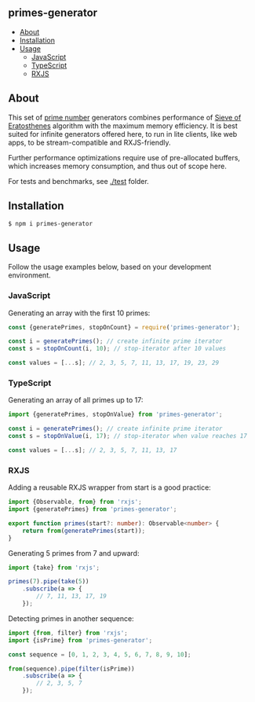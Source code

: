 primes-generator
----------------

* [About](#about)
* [Installation](#installation)
* [Usage](#usage)
    * [JavaScript](#javascript)
    * [TypeScript](#typescript)
    * [RXJS](#rxjs)

## About

This set of [prime number] generators combines performance of [Sieve of Eratosthenes] algorithm
with the maximum memory efficiency. It is best suited for infinite generators offered here,
to run in lite clients, like web apps, to be stream-compatible and RXJS-friendly.

Further performance optimizations require use of pre-allocated buffers, which increases
memory consumption, and thus out of scope here.

For tests and benchmarks, see [./test](./test) folder.

## Installation

```
$ npm i primes-generator
```

## Usage

Follow the usage examples below, based on your development environment.

### JavaScript

Generating an array with the first 10 primes:

```js
const {generatePrimes, stopOnCount} = require('primes-generator');

const i = generatePrimes(); // create infinite prime iterator 
const s = stopOnCount(i, 10); // stop-iterator after 10 values

const values = [...s]; // 2, 3, 5, 7, 11, 13, 17, 19, 23, 29
```

### TypeScript

Generating an array of all primes up to 17:

```js
import {generatePrimes, stopOnValue} from 'primes-generator';

const i = generatePrimes(); // create infinite prime iterator
const s = stopOnValue(i, 17); // stop-iterator when value reaches 17

const values = [...s]; // 2, 3, 5, 7, 11, 13, 17
```

### RXJS

Adding a reusable RXJS wrapper from start is a good practice:

```ts
import {Observable, from} from 'rxjs';
import {generatePrimes} from 'primes-generator';

export function primes(start?: number): Observable<number> {
    return from(generatePrimes(start));
}
```

Generating 5 primes from 7 and upward:

```ts
import {take} from 'rxjs';

primes(7).pipe(take(5))
    .subscribe(a => {
        // 7, 11, 13, 17, 19
    });
```

Detecting primes in another sequence:

```ts
import {from, filter} from 'rxjs';
import {isPrime} from 'primes-generator';

const sequence = [0, 1, 2, 3, 4, 5, 6, 7, 8, 9, 10];

from(sequence).pipe(filter(isPrime))
    .subscribe(a => {
        // 2, 3, 5, 7
    });
```

[prime number]:https://en.wikipedia.org/wiki/Prime_number
[Sieve of Eratosthenes]:https://en.wikipedia.org/wiki/Sieve_of_Eratosthenes
